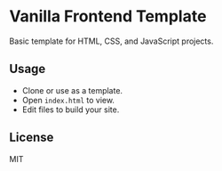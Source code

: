 # Vanilla Frontend Template

Basic template for HTML, CSS, and JavaScript projects.

## Usage

- Clone or use as a template.
- Open `index.html` to view.
- Edit files to build your site.

## License

MIT
